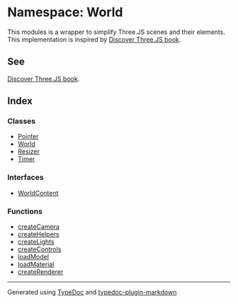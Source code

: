 # Namespace: World

This modules is a wrapper to simplify Three.JS scenes and their elements.
This implementation is inspired by [Discover Three.JS book](https://discoverthreejs.com/book/).

## See

[Discover Three.JS book](https://discoverthreejs.com/book/).

## Index

### Classes

-   [Pointer](classes/class.Pointer.md)
-   [World](classes/class.World.md)
-   [Resizer](classes/class.Resizer.md)
-   [Timer](classes/class.Timer.md)

### Interfaces

-   [WorldContent](interfaces/interface.WorldContent.md)

### Functions

-   [createCamera](functions/function.createCamera.md)
-   [createHelpers](functions/function.createHelpers.md)
-   [createLights](functions/function.createLights.md)
-   [createControls](functions/function.createControls.md)
-   [loadModel](functions/function.loadModel.md)
-   [loadMaterial](functions/function.loadMaterial.md)
-   [createRenderer](functions/function.createRenderer.md)

---

Generated using [TypeDoc](https://typedoc.org/) and [typedoc-plugin-markdown](https://www.npmjs.com/package/typedoc-plugin-markdown)
